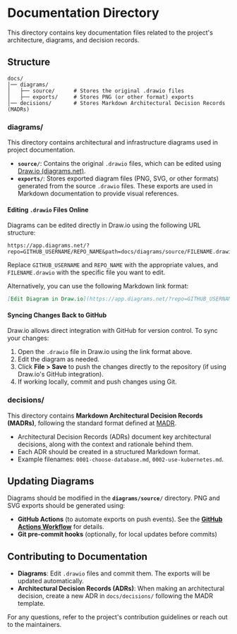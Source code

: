 # Documentation Directory

This directory contains key documentation files related to the project's architecture, diagrams, and decision records.

## Structure

```text
docs/
│── diagrams/
│   ├── source/      # Stores the original .drawio files
│   ├── exports/     # Stores PNG (or other format) exports
│── decisions/       # Stores Markdown Architectural Decision Records (MADRs)
```

### **diagrams/**

This directory contains architectural and infrastructure diagrams used in project documentation.

- **`source/`**: Contains the original `.drawio` files, which can be edited using [Draw.io (diagrams.net)](https://www.diagrams.net/).
- **`exports/`**: Stores exported diagram files (PNG, SVG, or other formats) generated from the source `.drawio` files. These exports are used in Markdown documentation to provide visual references.

#### **Editing `.drawio` Files Online**

Diagrams can be edited directly in Draw.io using the following URL structure:

```text
https://app.diagrams.net/?repo=GITHUB_USERNAME/REPO_NAME&path=docs/diagrams/source/FILENAME.drawio
```

Replace `GITHUB_USERNAME` and `REPO_NAME` with the appropriate values, and `FILENAME.drawio` with the specific file you want to edit.

Alternatively, you can use the following Markdown link format:

```markdown
[Edit Diagram in Draw.io](https://app.diagrams.net/?repo=GITHUB_USERNAME/REPO_NAME&path=docs/diagrams/source/FILENAME.drawio)
```

#### **Syncing Changes Back to GitHub**

Draw.io allows direct integration with GitHub for version control. To sync your changes:

1. Open the `.drawio` file in Draw.io using the link format above.
2. Edit the diagram as needed.
3. Click **File > Save** to push the changes directly to the repository (if using Draw.io's GitHub integration).
4. If working locally, commit and push changes using Git.

### **decisions/**

This directory contains **Markdown Architectural Decision Records (MADRs)**, following the standard format defined at [MADR](https://adr.github.io/madr/).

- Architectural Decision Records (ADRs) document key architectural decisions, along with the context and rationale behind them.
- Each ADR should be created in a structured Markdown format.
- Example filenames: `0001-choose-database.md`, `0002-use-kubernetes.md`.

## **Updating Diagrams**

Diagrams should be modified in the **`diagrams/source/`** directory. PNG and SVG exports should be generated using:

- **GitHub Actions** (to automate exports on push events). See the **[GitHub Actions Workflow](../.github/workflows/drawio-export.yml)** for details.
- **Git pre-commit hooks** (optionally, for local updates before commits)

## **Contributing to Documentation**

- **Diagrams**: Edit `.drawio` files and commit them. The exports will be updated automatically.
- **Architectural Decision Records (ADRs)**: When making an architectural decision, create a new ADR in `docs/decisions/` following the MADR template.

For any questions, refer to the project's contribution guidelines or reach out to the maintainers.
